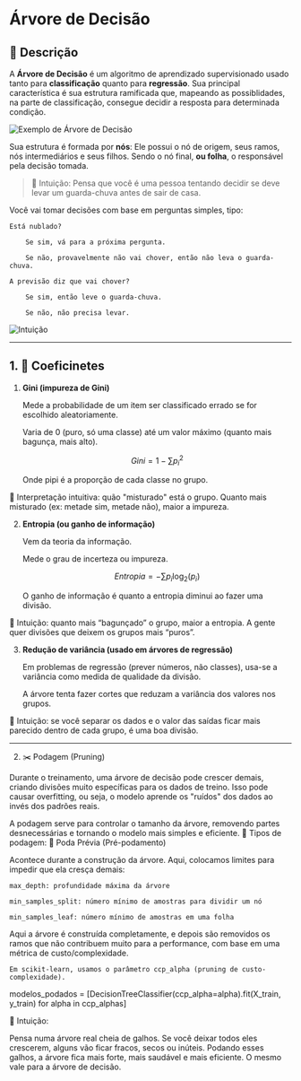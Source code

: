 # Árvore de Decisão

## 📌 Descrição

A **Árvore de Decisão** é um algoritmo de aprendizado supervisionado usado tanto para **classificação** quanto para **regressão**. Sua principal característica é sua estrutura ramificada que, mapeando as possiblidades, na parte de classificação, consegue decidir a resposta para determinada condição.

![Exemplo de Árvore de Decisão](https://colaborae.com.br/wp-content/uploads/2023/07/arvore.png)

Sua estrutura é formada por **nós**: Ele possui o nó de origem, seus ramos, nós intermediários e seus filhos. Sendo o nó final, **ou folha**, o responsável pela decisão tomada.

> 🧠 Intuição: Pensa que você é uma pessoa tentando decidir se deve levar um guarda-chuva antes de sair de casa.

Você vai tomar decisões com base em perguntas simples, tipo:

    Está nublado?

        Se sim, vá para a próxima pergunta.

        Se não, provavelmente não vai chover, então não leva o guarda-chuva.

    A previsão diz que vai chover?

        Se sim, então leve o guarda-chuva.

        Se não, não precisa levar.


![Intuição](https://www.hashtagtreinamentos.com/wp-content/uploads/2022/11/Arvore-de-Decisao-1.png)

---

## 1. 🧭 Coeficinetes

1. **Gini (impureza de Gini)**

    Mede a probabilidade de um item ser classificado errado se for escolhido aleatoriamente.

    Varia de 0 (puro, só uma classe) até um valor máximo (quanto mais bagunça, mais alto).

    $$
    Gini = 1 - \sum p_i^2
    $$

    Onde pipi​ é a proporção de cada classe no grupo.

🧠 Interpretação intuitiva: quão "misturado" está o grupo. Quanto mais misturado (ex: metade sim, metade não), maior a impureza.

2. **Entropia (ou ganho de informação)**

    Vem da teoria da informação.

    Mede o grau de incerteza ou impureza.

    $$
    Entropia = - \sum p_i \log_2(p_i)
    $$

    O ganho de informação é quanto a entropia diminui ao fazer uma divisão.

🧠 Intuição: quanto mais “bagunçado” o grupo, maior a entropia. A gente quer divisões que deixem os grupos mais “puros”.

3. **Redução de variância (usado em árvores de regressão)**

    Em problemas de regressão (prever números, não classes), usa-se a variância como medida de qualidade da divisão.

    A árvore tenta fazer cortes que reduzam a variância dos valores nos grupos.

🧠 Intuição: se você separar os dados e o valor das saídas ficar mais parecido dentro de cada grupo, é uma boa divisão.

---

2. ✂️ Podagem (Pruning)

Durante o treinamento, uma árvore de decisão pode crescer demais, criando divisões muito específicas para os dados de treino. Isso pode causar overfitting, ou seja, o modelo aprende os "ruídos" dos dados ao invés dos padrões reais.

A podagem serve para controlar o tamanho da árvore, removendo partes desnecessárias e tornando o modelo mais simples e eficiente.
🔸 Tipos de podagem:
🔹 Poda Prévia (Pré-podamento)

Acontece durante a construção da árvore. Aqui, colocamos limites para impedir que ela cresça demais:

    max_depth: profundidade máxima da árvore

    min_samples_split: número mínimo de amostras para dividir um nó

    min_samples_leaf: número mínimo de amostras em uma folha

Aqui a árvore é construída completamente, e depois são removidos os ramos que não contribuem muito para a performance, com base em uma métrica de custo/complexidade.

    Em scikit-learn, usamos o parâmetro ccp_alpha (pruning de custo-complexidade).

modelos_podados = [DecisionTreeClassifier(ccp_alpha=alpha).fit(X_train, y_train) for alpha in ccp_alphas]

🧠 Intuição:

Pensa numa árvore real cheia de galhos. Se você deixar todos eles crescerem, alguns vão ficar fracos, secos ou inúteis. Podando esses galhos, a árvore fica mais forte, mais saudável e mais eficiente. O mesmo vale para a árvore de decisão.